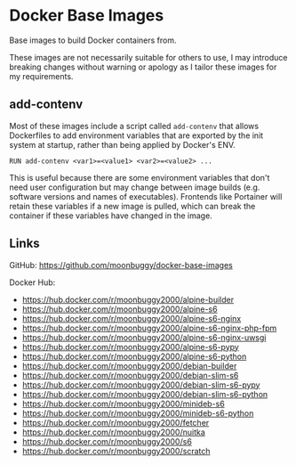 # Docker Base Images
Base images to build Docker containers from.

These images are not necessarily suitable for others to use, I may introduce breaking changes without warning or apology as I tailor these images for my requirements.

## add-contenv
Most of these images include a script called `add-contenv` that allows Dockerfiles to add environment variables that are exported by the init system at startup, rather than being applied by Docker's ENV.

```
RUN add-contenv <var1>=<value1> <var2>=<value2> ...
```

This is useful because there are some environment variables that don't need user configuration but may change between image builds (e.g. software versions and names of executables). Frontends like Portainer will retain these variables if a new image is pulled, which can break the container if these variables have changed in the image.

## Links
GitHub: https://github.com/moonbuggy/docker-base-images

Docker Hub:
* https://hub.docker.com/r/moonbuggy2000/alpine-builder
* https://hub.docker.com/r/moonbuggy2000/alpine-s6
* https://hub.docker.com/r/moonbuggy2000/alpine-s6-nginx
* https://hub.docker.com/r/moonbuggy2000/alpine-s6-nginx-php-fpm
* https://hub.docker.com/r/moonbuggy2000/alpine-s6-nginx-uwsgi
* https://hub.docker.com/r/moonbuggy2000/alpine-s6-pypy
* https://hub.docker.com/r/moonbuggy2000/alpine-s6-python
* https://hub.docker.com/r/moonbuggy2000/debian-builder
* https://hub.docker.com/r/moonbuggy2000/debian-slim-s6
* https://hub.docker.com/r/moonbuggy2000/debian-slim-s6-pypy
* https://hub.docker.com/r/moonbuggy2000/debian-slim-s6-python
* https://hub.docker.com/r/moonbuggy2000/minideb-s6
* https://hub.docker.com/r/moonbuggy2000/minideb-s6-python
* https://hub.docker.com/r/moonbuggy2000/fetcher
* https://hub.docker.com/r/moonbuggy2000/nuitka
* https://hub.docker.com/r/moonbuggy2000/s6
* https://hub.docker.com/r/moonbuggy2000/scratch

